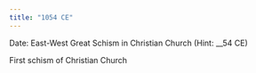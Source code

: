 ```yaml
---
title: "1054 CE"
---
```

Date: East-West Great Schism in Christian Church (Hint: __54 CE)

First schism of Christian Church


